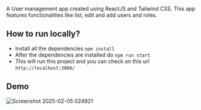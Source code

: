 A User management app created using ReactJS and Tailwind CSS. This app features functionalities like list, edit and add users and roles.

## How to run locally?
- Install all the dependencies `npm install`
- After the dependencies are installed do `npm run start`
- This will run this project and you can check on this url `http://localhost:3000/`

## Demo




![Screenshot 2025-02-05 024921](https://github.com/user-attachments/assets/a6720e96-99a3-4bee-83e7-4eb3c26da831)

